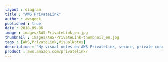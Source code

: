 ```yaml
---
layout : diagram
title : "AWS PrivateLink"
author : awsgeek
published : true
date : 2018-09-06
image : images/AWS-PrivateLink_en.jpg
thumbnail : images/AWS-PrivateLink-thumbnail_en.jpg
tags : [AWS,PrivateLink,VisualNotes]
description : "My visual notes on AWS PrivateLink, secure, private connectivity between your VPCs, on-premises applications, and AWS services, on the Amazon network"
product : aws.amazon.com/privatelink/
---
```

